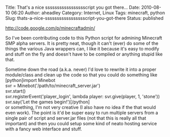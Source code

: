 Title: That's a nice ssssssssssssssssscript you got there...
Date: 2010-08-10 06:20
Author: aheadley
Category: Internet, Linux
Tags: minecraft, python
Slug: thats-a-nice-ssssssssssssssssscript-you-got-there
Status: published

http://code.google.com/p/minecraftadmin/﻿

So I've been contributing code to this Python script for admining
Minecraft SMP alpha servers. It is pretty neat, though it can't (ever)
do some of the things the various Java wrappers can, I like it because
it's easy to modify and stuff on the fly and doesn't have to be compiled
or anything stupid like that.

Sometime down the road (a.k.a. never) I'd love to rewrite it into a
proper module/class and clean up the code so that you could do something
like  
[python]import Minebot  
svr = Minebot('/path/to/minecraft\_server.jar')  
svr.start()  
svr.registerEvent('player\_login', lambda player: svr.give(player, 1,
'stone'))  
svr.say('Let the games begin!')[/python]  
or something, I'm not very creative (I also have no idea if the that
would even work). The point is it'd be super easy to run multiple
servers from a single pair of script and server.jar files (not that this
is really all that important) and then you could setup some kind of
neato hosting service with a fancy web interface and stuff.
